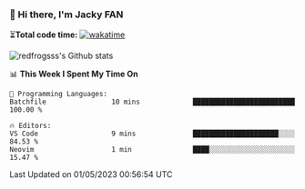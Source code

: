 ### 👋 Hi there, I'm Jacky FAN

⏳**Total code time:** [![wakatime](https://wakatime.com/badge/user/2cbd8003-b8b8-4565-92d7-ad9c23ff1846.svg)](https://wakatime.com/@2cbd8003-b8b8-4565-92d7-ad9c23ff1846)

<img src="https://github-readme-stats.vercel.app/api?username=redfrogsss&show_icons=true" alt="redfrogsss's Github stats"></img>

<!--START_SECTION:waka-->
📊 **This Week I Spent My Time On** 

```text
💬 Programming Languages: 
Batchfile                10 mins             █████████████████████████   100.00 % 

🔥 Editors: 
VS Code                  9 mins              █████████████████████░░░░   84.53 % 
Neovim                   1 min               ████░░░░░░░░░░░░░░░░░░░░░   15.47 % 
```


 Last Updated on 01/05/2023 00:56:54 UTC
<!--END_SECTION:waka-->
